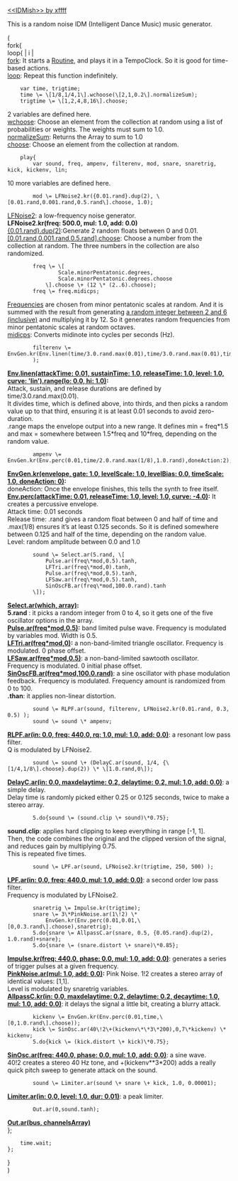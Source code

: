 [\<\<IDMish\>\> by xffff](https://sccode.org/1-4QE)

This is a random noise IDM (Intelligent Dance Music) music generator. 

(  
fork{  
	loop{ | i |   
[fork](https://doc.sccode.org/Classes/Function.html#-fork): It starts a [Routine](https://doc.sccode.org/Classes/Routine.html), and plays it in a TempoClock. So it is good for time-based actions.  
[loop](https://doc.sccode.org/Classes/Function.html#-loop): Repeat this function indefinitely.

		var time, trigtime;  
		time \= \[1/8,1/4,1\].wchoose(\[2,1,0.2\].normalizeSum);  
		trigtime \= \[1,2,4,8,16\].choose;  
2 variables are defined here.  
[wchoose](https://doc.sccode.org/Classes/SequenceableCollection.html#-wchoose): Choose an element from the collection at random using a list of probabilities or weights. The weights must sum to 1.0.  
[normalizeSum](https://doc.sccode.org/Classes/Array.html#-normalizeSum): Returns the Array to sum to 1.0  
[choose](https://doc.sccode.org/Classes/SequenceableCollection.html#-choose): Choose an element from the collection at random.

		play{		  
			var sound, freq, ampenv, filterenv, mod, snare, snaretrig, kick, kickenv, lin;  
10 more variables are defined here.  
						  
			mod \= LFNoise2.kr({0.01.rand}.dup(2), \[0.01.rand,0.001.rand,0.5.rand\].choose, 1.0);  
[LFNoise2](https://doc.sccode.org/Classes/LFNoise2.html): a low-frequency noise generator.  
**LFNoise2.kr(freq: 500.0, mul: 1.0, add: 0.0)**  
[{0.01.rand}.dup(2)](https://doc.sccode.org/Classes/Float.html):Generate 2 random floats between 0 and 0.01.  
[\[0.01.rand,0.001.rand,0.5.rand\].choose](https://doc.sccode.org/Classes/SequenceableCollection.html#-choose): Choose a number from the collection at random. The three numbers in the collection are also randomized.   
			  
			freq \= \[  
					Scale.minorPentatonic.degrees,  
					Scale.minorPentatonic.degrees.choose  
				\].choose \+ (12 \* (2..6).choose);  
			freq \= freq.midicps;  
[Frequencies](https://doc.sccode.org/Classes/Scale.html#*choose) are chosen from minor pentatonic scales at random. And it is summed with the result from generating [a random integer between 2 and 6 (inclusive)](https://doc.sccode.org/Classes/ArrayedCollection.html#-copySeries) and multiplying it by 12\. So it generates random frequencies from minor pentatonic scales at random octaves.   
[midicps](https://doc.sccode.org/Classes/AbstractFunction.html#-midicps): Converts midinote into cycles per seconds (Hz).  
			  
			filterenv \= EnvGen.kr(Env.linen(time/3.0.rand.max(0.01),time/3.0.rand.max(0.01),time/3.0.rand.max(0.01)).range(freq\*1.5,freq\*10.0.rand.max(1.5))  
			);  
[**Env.linen(attackTime: 0.01, sustainTime: 1.0, releaseTime: 1.0, level: 1.0, curve: 'lin').range(lo: 0.0, hi: 1.0)**](https://doc.sccode.org/Classes/Env.html#*linen)**:**  
Attack, sustain, and release durations are defined by time/3.0.rand.max(0.01).  
It divides time, which is defined above, into thirds, and then picks a random value up to that third, ensuring it is at least 0.01 seconds to avoid zero-duration.   
.range maps the envelope output into a new range. It defines min \= freq\*1.5 and max \= somewhere between 1.5\*freq and 10\*freq, depending on the random value.  
			  
			ampenv \= EnvGen.kr(Env.perc(0.01,time/2.0.rand.max(1/8),1.0.rand),doneAction:2);  
[**EnvGen.kr(envelope, gate: 1.0, levelScale: 1.0, levelBias: 0.0, timeScale: 1.0, doneAction: 0\)**](https://doc.sccode.org/Classes/EnvGen.html)**:**  
doneAction: Once the envelope finishes, this tells the synth to free itself.  
[**Env.perc(attackTime: 0.01, releaseTime: 1.0, level: 1.0, curve: \-4.0)**](https://doc.sccode.org/Classes/Env.html#*perc)**:** It creates a percussive envelope.  
Attack time: 0.01 seconds  
Release time: .rand gives a random float between 0 and half of time and .max(1/8) ensures it’s at least 0.125 seconds. So it is defined somewhere between 0.125 and half of the time, depending on the random value.  
Level: random amplitude between 0.0 and 1.0  
			  
			sound \= Select.ar(5.rand, \[  
				Pulse.ar(freq\*mod,0.5).tanh,  
				LFTri.ar(freq\*mod,0).tanh,  
				Pulse.ar(freq\*mod,0.5).tanh,  
				LFSaw.ar(freq\*mod,0.5).tanh,		  
				SinOscFB.ar(freq\*mod,100.0.rand).tanh  
			\]);   
[**Select.ar(which, array)**](https://doc.sccode.org/Classes/Select.html)**:**  
**5.rand** : it picks a random integer from 0 to 4, so it gets one of the five oscillator options in the array.  
[**Pulse.ar(freq\*mod,0.5)**](https://doc.sccode.org/Classes/Pulse.html)**:** band limited pulse wave. Frequency is modulated by variables mod. Width is 0.5.  
[**LFTri.ar(freq\*mod,0)**](https://doc.sccode.org/Classes/LFTri.html)**:** a non-band-limited triangle oscillator. Frequency is modulated. 0 phase offset.  
[**LFSaw.ar(freq\*mod,0.5)**](https://doc.sccode.org/Classes/LFSaw.html): a non-band-limited sawtooth oscillator. Frequency is modulated. 0 initial phase offset.  
[**SinOscFB.ar(freq\*mod,100.0.rand)**](https://doc.sccode.org/Classes/SinOscFB.html): a sine oscillator with phase modulation feedback. Frequency is modulated. Frequency amount is randomized from 0 to 100\.  
**.than**: it applies non-linear distortion.  
			  
			sound \= RLPF.ar(sound, filterenv, LFNoise2.kr(0.01.rand, 0.3, 0.5) );  
			sound \= sound \* ampenv;  
[**RLPF.ar(in: 0.0, freq: 440.0, rq: 1.0, mul: 1.0, add: 0.0)**](https://doc.sccode.org/Classes/RLPF.html): a resonant low pass filter.  
Q is modulated by LFNoise2.  
			  
			sound \= sound \+ (DelayC.ar(sound, 1/4, {\[1/4,1/8\].choose}.dup(2)) \* \[1.0.rand,0\]);  
[**DelayC.ar(in: 0.0, maxdelaytime: 0.2, delaytime: 0.2, mul: 1.0, add: 0.0)**](https://doc.sccode.org/Classes/DelayC.html): a simple delay.  
Delay time is randomly picked either 0.25 or 0.125 seconds, twice to make a stereo array.  
			  
			5.do{sound \= (sound.clip \+ sound)\*0.75};  
**sound.clip**: applies hard clipping to keep everything in range \[-1, 1\].  
Then, the code combines the original and the clipped version of the signal, and reduces gain by multiplying 0.75.  
This is repeated five times.

			sound \= LPF.ar(sound, LFNoise2.kr(trigtime, 250, 500) );  
[**LPF.ar(in: 0.0, freq: 440.0, mul: 1.0, add: 0.0)**](https://doc.sccode.org/Classes/LPF.html): a second order low pass filter.  
Frequency is modulated by LFNoise2.  
	  
			snaretrig \= Impulse.kr(trigtime);  
			snare \= 3\*PinkNoise.ar(1\!2) \*   
				EnvGen.kr(Env.perc(0.01,0.01,\[0,0.3.rand\].choose),snaretrig);  
			5.do{snare \= AllpassC.ar(snare, 0.5, {0.05.rand}.dup(2), 1.0.rand)+snare};  
			5.do{snare \= (snare.distort \+ snare)\*0.85};  
[**Impulse.kr(freq: 440.0, phase: 0.0, mul: 1.0, add: 0.0)**](https://doc.sccode.org/Classes/Impulse.html): generates a series of trigger pulses at a given frequency.  
[**PinkNoise.ar(mul: 1.0, add: 0.0)**](https://doc.sccode.org/Classes/PinkNoise.html)**:** Pink Noise. 1\!2 creates a stereo array of identical values: \[1,1\].  
Level is modulated by snaretrig variables.  
[**AllpassC.kr(in: 0.0, maxdelaytime: 0.2, delaytime: 0.2, decaytime: 1.0, mul: 1.0, add: 0.0)**](https://doc.sccode.org/Classes/AllpassC.html): it delays the signal a little bit, creating a blurry attack.   
	  
			kickenv \= EnvGen.kr(Env.perc(0.01,time,\[0,1.0.rand\].choose));  
			kick \= SinOsc.ar(40\!2\+(kickenv\*\*3\*200),0,7\*kickenv) \* kickenv;   
			5.do{kick \= (kick.distort \+ kick)\*0.75};  
[**SinOsc.ar(freq: 440.0, phase: 0.0, mul: 1.0, add: 0.0)**](https://doc.sccode.org/Classes/SinOsc.html): a sine wave.  
40\!2 creates a stereo 40 Hz tone, and \+(kickenv\*\*3\*200) adds a really quick pitch sweep to generate attack on the sound.    
			  
			sound \= Limiter.ar(sound \+ snare \+ kick, 1.0, 0.00001);  
[**Limiter.ar(in: 0.0, level: 1.0, dur: 0.01)**](https://doc.sccode.org/Classes/Limiter.html): a peak limiter.  
						  
			Out.ar(0,sound.tanh);  
[**Out.ar(bus, channelsArray)**](https://doc.sccode.org/Classes/Out.html)  
		};  
		  
		time.wait;  
	};  
}  
)  
